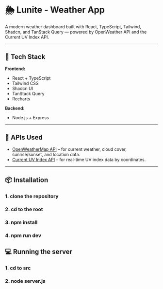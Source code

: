 # 🌦️ Lunite - Weather App

A modern weather dashboard built with React, TypeScript, Tailwind, Shadcn, and TanStack Query — powered by OpenWeather API and the Current UV Index API.

---

## 🔧 Tech Stack

**Frontend:**

- React + TypeScript
- Tailwind CSS
- Shadcn UI
- TanStack Query
- Recharts

**Backend:**
- Node.js + Express

---

## 📡 APIs Used

- [OpenWeatherMap API](https://openweathermap.org/api) – for current weather, cloud cover, sunrise/sunset, and location data.
- [Current UV Index API](https://currentuvindex.com) – for real-time UV index data by coordinates.

---

## 📦 Installation

### 1. clone the repository

### 2. cd to the root

### 3. npm install

### 4. npm run dev

## 💻 Running the server

### 1. cd to src

### 2. node server.js
